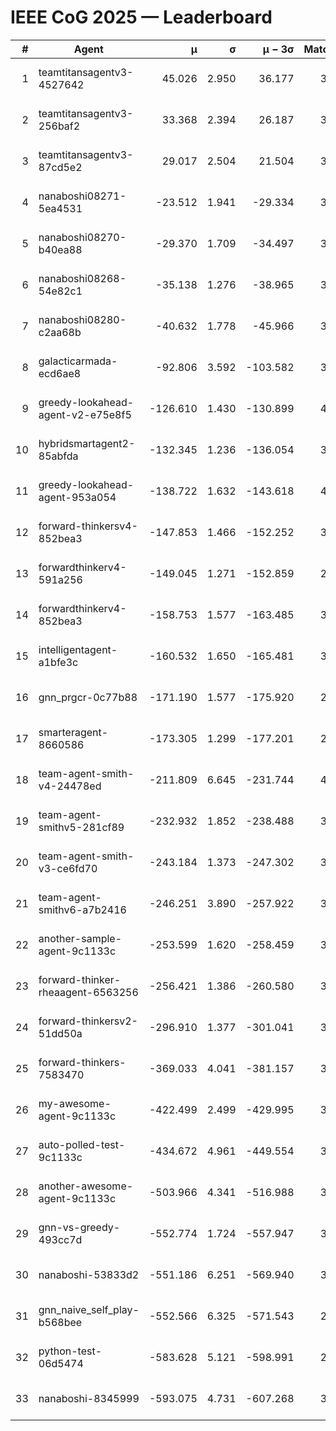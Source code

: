 # IEEE CoG 2025 — Leaderboard

| # | Agent | μ | σ | μ − 3σ | Matches | Updated |
|---:|---|---:|---:|---:|---:|---|
| 1 | teamtitansagentv3-4527642 | 45.026 | 2.950 | 36.177 | 3176 | 2025-09-01 21:20 |
| 2 | teamtitansagentv3-256baf2 | 33.368 | 2.394 | 26.187 | 3514 | 2025-09-01 21:20 |
| 3 | teamtitansagentv3-87cd5e2 | 29.017 | 2.504 | 21.504 | 3438 | 2025-09-01 21:20 |
| 4 | nanaboshi08271-5ea4531 | -23.512 | 1.941 | -29.334 | 3640 | 2025-09-01 21:20 |
| 5 | nanaboshi08270-b40ea88 | -29.370 | 1.709 | -34.497 | 3700 | 2025-09-01 21:20 |
| 6 | nanaboshi08268-54e82c1 | -35.138 | 1.276 | -38.965 | 3960 | 2025-09-01 21:20 |
| 7 | nanaboshi08280-c2aa68b | -40.632 | 1.778 | -45.966 | 3980 | 2025-09-01 21:20 |
| 8 | galacticarmada-ecd6ae8 | -92.806 | 3.592 | -103.582 | 3480 | 2025-09-01 21:20 |
| 9 | greedy-lookahead-agent-v2-e75e8f5 | -126.610 | 1.430 | -130.899 | 4028 | 2025-09-01 21:20 |
| 10 | hybridsmartagent2-85abfda | -132.345 | 1.236 | -136.054 | 3124 | 2025-09-01 21:20 |
| 11 | greedy-lookahead-agent-953a054 | -138.722 | 1.632 | -143.618 | 4008 | 2025-09-01 21:20 |
| 12 | forward-thinkersv4-852bea3 | -147.853 | 1.466 | -152.252 | 3087 | 2025-09-01 21:20 |
| 13 | forwardthinkerv4-591a256 | -149.045 | 1.271 | -152.859 | 2987 | 2025-09-01 21:20 |
| 14 | forwardthinkerv4-852bea3 | -158.753 | 1.577 | -163.485 | 3053 | 2025-09-01 21:20 |
| 15 | intelligentagent-a1bfe3c | -160.532 | 1.650 | -165.481 | 3384 | 2025-09-01 21:20 |
| 16 | gnn_prgcr-0c77b88 | -171.190 | 1.577 | -175.920 | 2960 | 2025-09-01 21:20 |
| 17 | smarteragent-8660586 | -173.305 | 1.299 | -177.201 | 2901 | 2025-09-01 21:20 |
| 18 | team-agent-smith-v4-24478ed | -211.809 | 6.645 | -231.744 | 4000 | 2025-09-01 21:20 |
| 19 | team-agent-smithv5-281cf89 | -232.932 | 1.852 | -238.488 | 3680 | 2025-09-01 21:20 |
| 20 | team-agent-smith-v3-ce6fd70 | -243.184 | 1.373 | -247.302 | 3620 | 2025-09-01 21:20 |
| 21 | team-agent-smithv6-a7b2416 | -246.251 | 3.890 | -257.922 | 3940 | 2025-09-01 21:20 |
| 22 | another-sample-agent-9c1133c | -253.599 | 1.620 | -258.459 | 3820 | 2025-09-01 21:20 |
| 23 | forward-thinker-rheaagent-6563256 | -256.421 | 1.386 | -260.580 | 3968 | 2025-09-01 21:20 |
| 24 | forward-thinkersv2-51dd50a | -296.910 | 1.377 | -301.041 | 3388 | 2025-09-01 21:20 |
| 25 | forward-thinkers-7583470 | -369.033 | 4.041 | -381.157 | 3660 | 2025-09-01 21:20 |
| 26 | my-awesome-agent-9c1133c | -422.499 | 2.499 | -429.995 | 3720 | 2025-09-01 21:20 |
| 27 | auto-polled-test-9c1133c | -434.672 | 4.961 | -449.554 | 3840 | 2025-09-01 21:20 |
| 28 | another-awesome-agent-9c1133c | -503.966 | 4.341 | -516.988 | 3760 | 2025-09-01 21:20 |
| 29 | gnn-vs-greedy-493cc7d | -552.774 | 1.724 | -557.947 | 3340 | 2025-09-01 21:20 |
| 30 | nanaboshi-53833d2 | -551.186 | 6.251 | -569.940 | 3420 | 2025-09-01 21:20 |
| 31 | gnn_naive_self_play-b568bee | -552.566 | 6.325 | -571.543 | 2420 | 2025-09-01 21:20 |
| 32 | python-test-06d5474 | -583.628 | 5.121 | -598.991 | 2940 | 2025-09-01 21:20 |
| 33 | nanaboshi-8345999 | -593.075 | 4.731 | -607.268 | 3520 | 2025-09-01 21:20 |
